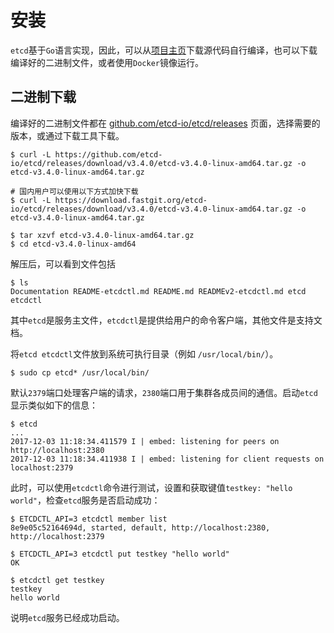 # 安装
`etcd`基于`Go`语言实现，因此，可以从[项目主页](https://github.com/etcd-io/etcd)下载源代码自行编译，也可以下载编译好的二进制文件，或者使用`Docker`镜像运行。

## 二进制下载
编译好的二进制文件都在 [github.com/etcd-io/etcd/releases](https://github.com/etcd-io/etcd/releases) 页面，选择需要的版本，或通过下载工具下载。

```shell
$ curl -L https://github.com/etcd-io/etcd/releases/download/v3.4.0/etcd-v3.4.0-linux-amd64.tar.gz -o etcd-v3.4.0-linux-amd64.tar.gz

# 国内用户可以使用以下方式加快下载
$ curl -L https://download.fastgit.org/etcd-io/etcd/releases/download/v3.4.0/etcd-v3.4.0-linux-amd64.tar.gz -o etcd-v3.4.0-linux-amd64.tar.gz

$ tar xzvf etcd-v3.4.0-linux-amd64.tar.gz
$ cd etcd-v3.4.0-linux-amd64
```
解压后，可以看到文件包括
```shell
$ ls
Documentation README-etcdctl.md README.md READMEv2-etcdctl.md etcd etcdctl
```
其中`etcd`是服务主文件，`etcdctl`是提供给用户的命令客户端，其他文件是支持文档。

将`etcd etcdctl`文件放到系统可执行目录（例如 `/usr/local/bin/`）。
```shell
$ sudo cp etcd* /usr/local/bin/
```

默认`2379`端口处理客户端的请求，`2380`端口用于集群各成员间的通信。启动`etcd`显示类似如下的信息：
```shell
$ etcd
...
2017-12-03 11:18:34.411579 I | embed: listening for peers on http://localhost:2380
2017-12-03 11:18:34.411938 I | embed: listening for client requests on localhost:2379
```
此时，可以使用`etcdctl`命令进行测试，设置和获取键值`testkey: "hello world"`，检查`etcd`服务是否启动成功：
```shell
$ ETCDCTL_API=3 etcdctl member list
8e9e05c52164694d, started, default, http://localhost:2380, http://localhost:2379

$ ETCDCTL_API=3 etcdctl put testkey "hello world"
OK

$ etcdctl get testkey
testkey
hello world
```
说明`etcd`服务已经成功启动。